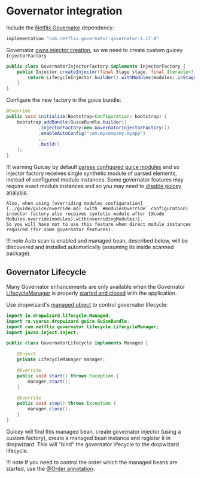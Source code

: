 # Governator integration

Include the [Netflix Governator](https://github.com/Netflix/governator) dependency:

```groovy
implementation "com.netflix.governator:governator:1.17.8"
```

Governator [owns injector creation](https://github.com/Netflix/governator/wiki/Getting-Started#quick-start), 
so we need to create custom guicey `InjectorFactory`

```java
public class GovernatorInjectorFactory implements InjectorFactory {
    public Injector createInjector(final Stage stage, final Iterable<? extends Module> modules) {
        return LifecycleInjector.builder().withModules(modules).inStage(stage).build().createInjector();
    }
}
```

Configure the new factory in the guice bundle:

```java
@Override
public void initialize(Bootstrap<Configuration> bootstrap) {
    bootstrap.addBundle(GuiceBundle.builder()
            .injectorFactory(new GovernatorInjectorFactory())
            .enableAutoConfig("com.mycompany.myapp")
            ...
            .build()
    );
}
```    

!!! warning
    Guicey by default [parses configured guice modules](../guide/guice/module-analysis.md#modules-analysis)
    and so injector factory receives single synthetic module of parsed elements, instead of 
    configured module instances. Some governator features may require exact module instances and so
    you may need to [disable guicey analysis](../guide/guice/module-analysis.md#disabling-analysis).    
    
    Also, when using [overriding modules configuration](../guide/guice/override.md) (with `#modulesOverride` configuration)
    injector factory also receives syntetic module after {@code Modules.override(modules).with(overridingModules)}.
    So you will have not to use this feature when direct module instances required (for some governator features).  

!!! note
    Auto scan is enabled and managed bean, described below, will be discovered and installed automatically (assuming its inside scanned package).

## Governator Lifecycle
Many Governator enhancements are only available when the Governator [LifecycleManager](http://netflix.github.io/governator/javadoc/index.html?com/netflix/governator/lifecycle/LifecycleManager.html) 
is properly [started and closed](https://github.com/Netflix/governator/wiki/Getting-Started#just-a-bit-more) 
with the application. 

Use dropwizard's [managed object](http://dropwizard.io/manual/core.html#managed-objects) 
to control governator lifecycle:

```java
import io.dropwizard.lifecycle.Managed;
import ru.vyarus.dropwizard.guice.GuiceBundle;
import com.netflix.governator.lifecycle.LifecycleManager;
import javax.inject.Inject;

public class GovernatorLifecycle implements Managed {

    @Inject
    private LifecycleManager manager;

    @Override
    public void start() throws Exception {
        manager.start();
    }

    @Override
    public void stop() throws Exception {
        manager.close();
    }
}

```

Guicey will find this managed bean, create governator injector (using a custom factory), create a managed bean instance and register it in dropwizard. 
This will "bind" the governator lifecycle to the dropwizard lifecycle.

!!! note
    If you need to control the order which the managed beans are started, use the [@Order annotation](../guide/ordering.md). 
